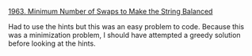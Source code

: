 [1963. Minimum Number of Swaps to Make the String Balanced](https://leetcode.com/problems/minimum-number-of-swaps-to-make-the-string-balanced/)

Had to use the hints but this was an easy problem to code. Because this was a minimization problem, I should have attempted a greedy solution before looking at the hints.